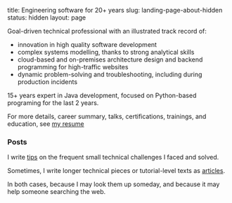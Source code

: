 title: Engineering software for 20+ years
slug: landing-page-about-hidden
status: hidden
layout: page

Goal-driven technical professional with an illustrated track record of:

* innovation in high quality software development
* complex systems modelling, thanks to strong analytical skills
* cloud-based and on-premises architecture design and backend programming for high-traffic websites
* dynamic problem-solving and troubleshooting, including during production incidents

15+ years expert in Java development, focused on Python-based programing for the last 2 years.

For more details, career summary, talks, certifications, trainings, and education, see [my resume]({filename}/pages/resume.md)

### Posts

I write [tips]({static}/categories.html#tips-ref) on the frequent small technical challenges I faced and solved.

Sometimes, I write longer technical pieces or tutorial-level texts as [articles]({static}/categories.html#articles-ref).

In both cases, because I may look them up someday, and because it may help someone searching the web.
